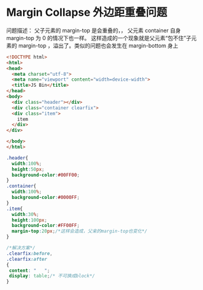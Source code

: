 
# Margin Collapse 外边距重叠问题

问题描述：
父子元素的 margin-top 是会重叠的，，
父元素 container 自身 margin-top 为 0 的情况下也一样。
这样造成的一个现象就是父元素“包不住”子元素的 margin-top ，溢出了。类似的问题也会发生在 margin-bottom 身上

```html
<!DOCTYPE html>
<html>
<head>
  <meta charset="utf-8">
  <meta name="viewport" content="width=device-width">
  <title>JS Bin</title>
</head>
<body>
  <div class="header"></div>
  <div class="container clearfix">
  <div class="item">
    item
  </div>
</div>

</body>
</html>
```

```css
.header{
  width:100%;
  height:50px;
  background-color:#00FF00;
}
.container{
  width:100%;
  background-color:#0000FF;
}
.item{
  width:30%;
  height:100px;
  background-color:#FF00FF;
  margin-top:20px;/*这样会造成，父亲的margin-top也变化*/
}

/*解决方案*/
.clearfix:before,
.clearfix:after
{
 content: "   ";
 display: table;/* 不可换成block*/
}
```